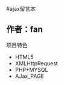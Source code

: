 #ajax留言本

作者：fan
-----------
项目特色
<ul>
<li>HTML5</li>
<li>XMLHttpRequest</li>
<li>PHP+MYSQL</li>
<li>AJax_PAGE</li>
</ul>
